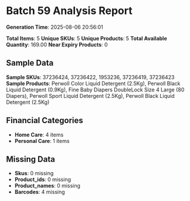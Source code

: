 # Batch 59 Analysis Report

**Generation Time**: 2025-08-06 20:56:01

**Total Items**: 5
**Unique SKUs**: 5
**Unique Products**: 5
**Total Available Quantity**: 169.00
**Near Expiry Products**: 0

## Sample Data
**Sample SKUs**: 37236424, 37236422, 1953236, 37236419, 37236423
**Sample Products**: Perwoll Color Liquid Detergent (2.5Kg), Perwoll Black Liquid Detergent (0.9Kg), Fine Baby Diapers DoubleLock Size 4 Large (80 Diapers), Perwoll Sport Liquid Detergent (2.5Kg), Perwoll Black Liquid Detergent (2.5Kg)

## Financial Categories
- **Home Care**: 4 items
- **Personal Care**: 1 items

## Missing Data
- **Skus**: 0 missing
- **Product_ids**: 0 missing
- **Product_names**: 0 missing
- **Barcodes**: 4 missing
